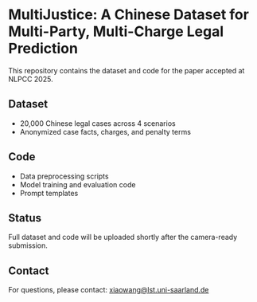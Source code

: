 # MultiJustice: A Chinese Dataset for Multi-Party, Multi-Charge Legal Prediction

This repository contains the dataset and code for the paper accepted at NLPCC 2025.

## Dataset
- 20,000 Chinese legal cases across 4 scenarios
- Anonymized case facts, charges, and penalty terms

## Code
- Data preprocessing scripts
- Model training and evaluation code
- Prompt templates

## Status
Full dataset and code will be uploaded shortly after the camera-ready submission.

## Contact
For questions, please contact: xiaowang@lst.uni-saarland.de
